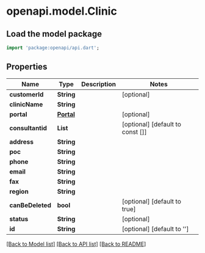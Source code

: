 # openapi.model.Clinic

## Load the model package
```dart
import 'package:openapi/api.dart';
```

## Properties
Name | Type | Description | Notes
------------ | ------------- | ------------- | -------------
**customerId** | **String** |  | [optional] 
**clinicName** | **String** |  | 
**portal** | [**Portal**](Portal.md) |  | [optional] 
**consultantid** | **List<String>** |  | [optional] [default to const []]
**address** | **String** |  | 
**poc** | **String** |  | 
**phone** | **String** |  | 
**email** | **String** |  | 
**fax** | **String** |  | 
**region** | **String** |  | 
**canBeDeleted** | **bool** |  | [optional] [default to true]
**status** | **String** |  | [optional] 
**id** | **String** |  | [optional] [default to '']

[[Back to Model list]](../README.md#documentation-for-models) [[Back to API list]](../README.md#documentation-for-api-endpoints) [[Back to README]](../README.md)


